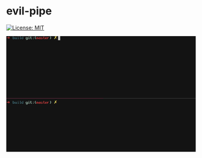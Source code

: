 # evil-pipe

[![License: MIT](https://img.shields.io/badge/License-MIT-blue.svg)](https://opensource.org/licenses/MIT)



![Demo](https://raw.githubusercontent.com/4iar/evil-pipe/assets/demo.gif)
